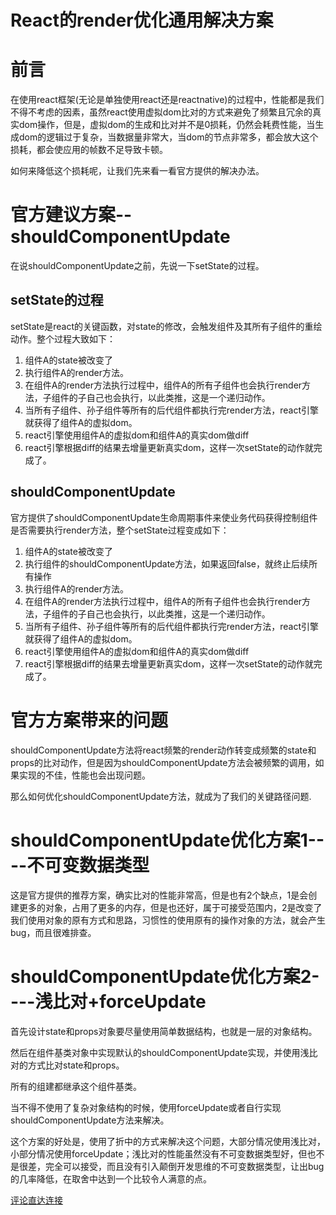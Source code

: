 # React的render优化通用解决方案

# 前言

在使用react框架(无论是单独使用react还是reactnative)的过程中，性能都是我们不得不考虑的因素，虽然react使用虚拟dom比对的方式来避免了频繁且冗余的真实dom操作，但是，虚拟dom的生成和比对并不是0损耗，仍然会耗费性能，当生成dom的逻辑过于复杂，当数据量非常大，当dom的节点非常多，都会放大这个损耗，都会使应用的帧数不足导致卡顿。

如何来降低这个损耗呢，让我们先来看一看官方提供的解决办法。

# 官方建议方案--shouldComponentUpdate

在说shouldComponentUpdate之前，先说一下setState的过程。

## setState的过程

setState是react的关键函数，对state的修改，会触发组件及其所有子组件的重绘动作。整个过程大致如下：

1. 组件A的state被改变了
1. 执行组件A的render方法。
2. 在组件A的render方法执行过程中，组件A的所有子组件也会执行render方法，子组件的子自己也会执行，以此类推，这是一个递归动作。
3. 当所有子组件、孙子组件等所有的后代组件都执行完render方法，react引擎就获得了组件A的虚拟dom。
4. react引擎使用组件A的虚拟dom和组件A的真实dom做diff
5. react引擎根据diff的结果去增量更新真实dom，这样一次setState的动作就完成了。

## shouldComponentUpdate

官方提供了shouldComponentUpdate生命周期事件来使业务代码获得控制组件是否需要执行render方法，整个setState过程变成如下：

1. 组件A的state被改变了
1. 执行组件的shouldComponentUpdate方法，如果返回false，就终止后续所有操作
1. 执行组件A的render方法。
2. 在组件A的render方法执行过程中，组件A的所有子组件也会执行render方法，子组件的子自己也会执行，以此类推，这是一个递归动作。
3. 当所有子组件、孙子组件等所有的后代组件都执行完render方法，react引擎就获得了组件A的虚拟dom。
4. react引擎使用组件A的虚拟dom和组件A的真实dom做diff
5. react引擎根据diff的结果去增量更新真实dom，这样一次setState的动作就完成了。


# 官方方案带来的问题

shouldComponentUpdate方法将react频繁的render动作转变成频繁的state和props的比对动作，但是因为shouldComponentUpdate方法会被频繁的调用，如果实现的不佳，性能也会出现问题。

那么如何优化shouldComponentUpdate方法，就成为了我们的关键路径问题.

# shouldComponentUpdate优化方案1----不可变数据类型

这是官方提供的推荐方案，确实比对的性能非常高，但是也有2个缺点，1是会创建更多的对象，占用了更多的内存，但是也还好，属于可接受范围内，2是改变了我们使用对象的原有方式和思路，习惯性的使用原有的操作对象的方法，就会产生bug，而且很难排查。

# shouldComponentUpdate优化方案2----浅比对+forceUpdate

首先设计state和props对象要尽量使用简单数据结构，也就是一层的对象结构。

然后在组件基类对象中实现默认的shouldComponentUpdate实现，并使用浅比对的方式比对state和props。

所有的组建都继承这个组件基类。

当不得不使用了复杂对象结构的时候，使用forceUpdate或者自行实现shouldComponentUpdate方法来解决。

这个方案的好处是，使用了折中的方式来解决这个问题，大部分情况使用浅比对，小部分情况使用forceUpdate；浅比对的性能虽然没有不可变数据类型好，但也不是很差，完全可以接受，而且没有引入颠倒开发思维的不可变数据类型，让出bug的几率降低，在取舍中达到一个比较令人满意的点。



[评论直达连接](https://github.com/cnsnake11/blog/issues/23)






